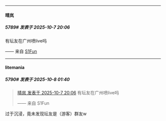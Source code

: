 ﻿
*****

####  晴岚  
##### 5789#       发表于 2025-10-7 20:06

有坛友在广州喷live吗

—— 来自 [S1Fun](https://s1fun.koalcat.com)


*****

####  litemania  
##### 5790#       发表于 2025-10-8 01:40

<blockquote><a href="httphttps://stage1st.com/2b/forum.php?mod=redirect&amp;goto=findpost&amp;pid=68537617&amp;ptid=2150634" target="_blank">晴岚 发表于 2025-10-7 20:06</a>
有坛友在广州喷live吗

—— 来自 S1Fun</blockquote>
过于沉浸，竟未发现坛友是（游客）群友w

